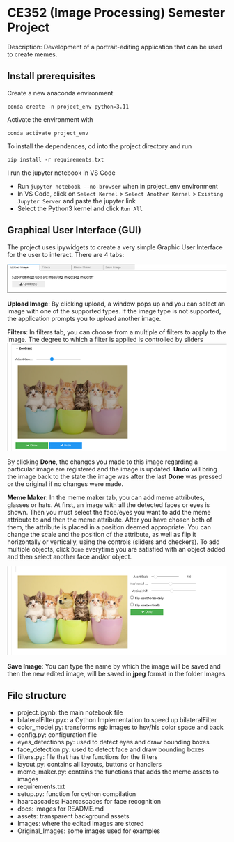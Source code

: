 # CE352 (Image Processing) Semester Project

Description: Development of a portrait-editing application that can be used to create memes.

## Install prerequisites
Create a new anaconda environment

```
conda create -n project_env python=3.11
```

Activate the environment with
```
conda activate project_env
```

To install the dependences, cd into the project directory and run
```
pip install -r requirements.txt
```

I run the jupyter notebook in VS Code
- Run `jupyter notebook --no-browser` when in project_env environment
- In VS Code, click on `Select Kernel` > `Select Another Kernel` > `Existing Jupyter Server` and paste the jupyter link
- Select the Python3 kernel and click `Run All`

## Graphical User Interface (GUI)
The project uses ipywidgets to create a very simple Graphic User Interface for the user to interact. There are 4 tabs:

![alt text](docs/gui.png "Graphical User Interface")

**Upload Image**: By clicking upload, a window pops up and you can select an image with one of the supported types. If the image type is not supported, the application
prompts you to upload another image.

**Filters**: In filters tab, you can choose from a multiple of filters to apply to the image. The degree to which a filter is applied is controlled by sliders
![alt text](docs/filters.png "Filter Tab Example")

By clicking **Done**, the changes you made to this image regarding a particular image are registered and the image is updated. **Undo** will bring the image back to the state the image was after the last **Done** was pressed or the original if no changes were made.

**Meme Maker**: In the meme maker tab, you can add meme attributes, glasses or hats. At first, an image with all the detected faces or eyes is shown. Then you must select the face/eyes you want to add the meme attribute to and then the meme attribute. After you have chosen both of them, the attribute is placed in a position deemed appropriate. You can change the scale and the position of the attribute, as well as flip it horizontally or vertically, using the controls (sliders and checkers). To add multiple objects, click `Done` everytime you are satisfied with an object added and then select another face and/or object. 

![alt text](docs/Meme_maker.png "Meme Maker")

**Save Image**: You can type the name by which the image will be saved and then the new edited image, will be saved in **jpeg** format in the folder Images

## File structure

- project.ipynb: the main notebook file
- bilateralFilter.pyx: a Cython Implementation to speed up bilateralFilter
- color_model.py: transforms rgb images to hsv/hls color space and back
- config.py: configuration file
- eyes_detections.py: used to detect eyes and draw bounding boxes
- face_detection.py: used to detect face and draw bounding boxes
- filters.py: file that has the functions for the filters
- layout.py: contains all layouts, buttons or handlers
- meme_maker.py: contains the functions that adds the meme assets to images
- requirements.txt
- setup.py: function for cython compilation
- haarcascades: Haarcascades for face recognition
- docs: images for README.md
- assets: transparent background assets
- Images: where the edited images are stored
- Original_Images: some images used for examples
